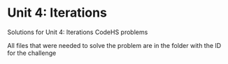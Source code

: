 # Unit 4: Iterations

Solutions for Unit 4: Iterations CodeHS problems

All files that were needed to solve the problem are in the folder with the ID for the challenge
